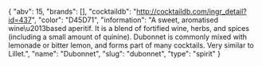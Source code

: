 {
    "abv": 15,
    "brands": [],
    "cocktaildb": "http://cocktaildb.com/ingr_detail?id=437",
    "color": "D45D71",
    "information": "A  sweet, aromatised wine\u2013based aperitif. It is a blend of fortified wine, herbs, and spices (including a small amount of quinine). Dubonnet is commonly mixed with lemonade or bitter lemon, and forms part of many cocktails.  Very similar to Lillet.",
    "name": "Dubonnet",
    "slug": "dubonnet",
    "type": "spirit"
}